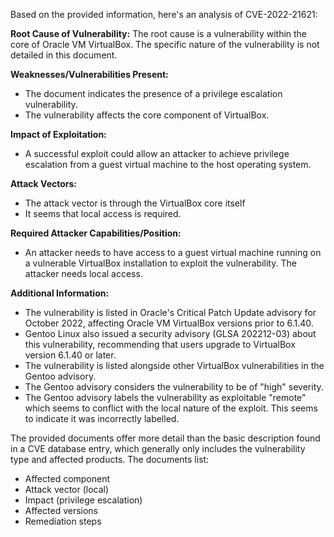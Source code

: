 Based on the provided information, here's an analysis of CVE-2022-21621:

**Root Cause of Vulnerability:**
The root cause is a vulnerability within the core of Oracle VM VirtualBox. The specific nature of the vulnerability is not detailed in this document.

**Weaknesses/Vulnerabilities Present:**
- The document indicates the presence of a privilege escalation vulnerability.
- The vulnerability affects the core component of VirtualBox.

**Impact of Exploitation:**
- A successful exploit could allow an attacker to achieve privilege escalation from a guest virtual machine to the host operating system.

**Attack Vectors:**
- The attack vector is through the VirtualBox core itself
- It seems that local access is required.

**Required Attacker Capabilities/Position:**
- An attacker needs to have access to a guest virtual machine running on a vulnerable VirtualBox installation to exploit the vulnerability. The attacker needs local access.

**Additional Information:**

*   The vulnerability is listed in Oracle's Critical Patch Update advisory for October 2022, affecting Oracle VM VirtualBox versions prior to 6.1.40.
*   Gentoo Linux also issued a security advisory (GLSA 202212-03) about this vulnerability, recommending that users upgrade to VirtualBox version 6.1.40 or later.
*   The vulnerability is listed alongside other VirtualBox vulnerabilities in the Gentoo advisory.
*   The Gentoo advisory considers the vulnerability to be of "high" severity.
*   The Gentoo advisory labels the vulnerability as exploitable "remote" which seems to conflict with the local nature of the exploit. This seems to indicate it was incorrectly labelled.

The provided documents offer more detail than the basic description found in a CVE database entry, which generally only includes the vulnerability type and affected products. The documents list:
- Affected component
- Attack vector (local)
- Impact (privilege escalation)
- Affected versions
- Remediation steps